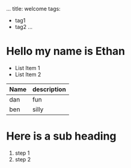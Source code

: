 ...
title: welcome
tags:
- tag1
- tag2
...


# Hello my name is Ethan 
* List Item 1
* List Item 2

Name | description
-----|-----
dan  | fun
ben  | silly

# Here is a sub heading

1. step 1
2. step 2
